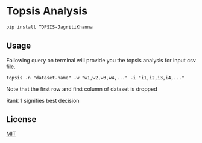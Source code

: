 # Topsis Analysis

```bash
pip install TOPSIS-JagritiKhanna
```

## Usage

Following query on terminal will provide you the topsis analysis for input csv file.

```
topsis -n "dataset-name" -w "w1,w2,w3,w4,..." -i "i1,i2,i3,i4,..."

```

Note that the first row and first column of dataset is dropped

Rank 1 signifies best decision

## License
[MIT](https://choosealicense.com/licenses/mit/)